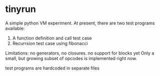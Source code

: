 # tinyrun
A simple python VM experiment. 
At present, there are two test programs available:

1. A function definition and call test case
2. Recurrsion test case using fibonacci

Limitations: no generators, no closures. no support for blocks yet
Only a small, but growing  subset of opcodes is implemented right now. 

test programs are hardcoded in separate files

